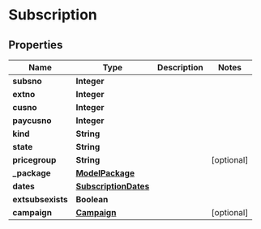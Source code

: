 
# Subscription

## Properties
Name | Type | Description | Notes
------------ | ------------- | ------------- | -------------
**subsno** | **Integer** |  | 
**extno** | **Integer** |  | 
**cusno** | **Integer** |  | 
**paycusno** | **Integer** |  | 
**kind** | **String** |  | 
**state** | **String** |  | 
**pricegroup** | **String** |  |  [optional]
**_package** | [**ModelPackage**](ModelPackage.md) |  | 
**dates** | [**SubscriptionDates**](SubscriptionDates.md) |  | 
**extsubsexists** | **Boolean** |  | 
**campaign** | [**Campaign**](Campaign.md) |  |  [optional]



